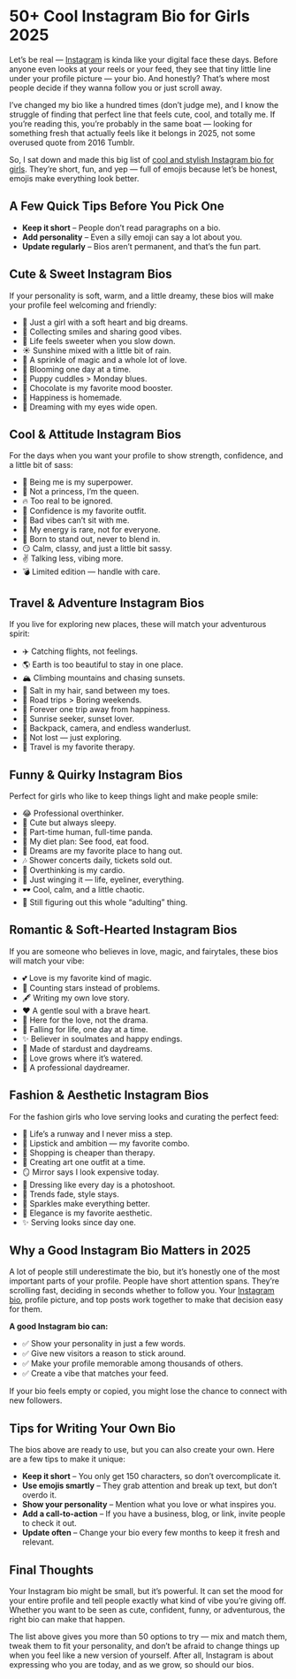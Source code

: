 # 50+ Cool Instagram Bio for Girls 2025

Let’s be real — [Instagram](https://www.instagram.com/) is kinda like your digital face these days. Before anyone even looks at your reels or your feed, they see that tiny little line under your profile picture — your bio. And honestly? That’s where most people decide if they wanna follow you or just scroll away.

I’ve changed my bio like a hundred times (don’t judge me), and I know the struggle of finding that perfect line that feels cute, cool, and totally me. If you’re reading this, you’re probably in the same boat — looking for something fresh that actually feels like it belongs in 2025, not some overused quote from 2016 Tumblr.

So, I sat down and made this big list of [cool and stylish Instagram bio for girls](https://biogrami.com/instagram-bio-for-girls/). They’re short, fun, and yep — full of emojis because let’s be honest, emojis make everything look better.

## A Few Quick Tips Before You Pick One

- **Keep it short** – People don’t read paragraphs on a bio.
- **Add personality** – Even a silly emoji can say a lot about you.
- **Update regularly** – Bios aren’t permanent, and that’s the fun part.

## Cute & Sweet Instagram Bios
If your personality is soft, warm, and a little dreamy, these bios will make your profile feel welcoming and friendly:
- 🌸 Just a girl with a soft heart and big dreams.
- 🧸 Collecting smiles and sharing good vibes.
- 🍯 Life feels sweeter when you slow down.
- ☀️ Sunshine mixed with a little bit of rain.
- 🎀 A sprinkle of magic and a whole lot of love.
- 🌻 Blooming one day at a time.
- 🐾 Puppy cuddles > Monday blues.
- 🍫 Chocolate is my favorite mood booster.
- 🌼 Happiness is homemade.
- 💌 Dreaming with my eyes wide open.

## Cool & Attitude Instagram Bios
For the days when you want your profile to show strength, confidence, and a little bit of sass:

- 💋 Being me is my superpower.
- 👑 Not a princess, I’m the queen.
- 🔥 Too real to be ignored.
- 💅 Confidence is my favorite outfit.
- 🚫 Bad vibes can’t sit with me.
- 🖤 My energy is rare, not for everyone.
- 💎 Born to stand out, never to blend in.
- 😏 Calm, classy, and just a little bit sassy.
- ✌️ Talking less, vibing more.
- 💣 Limited edition — handle with care.

## Travel & Adventure Instagram Bios

If you live for exploring new places, these will match your adventurous spirit:

- ✈️ Catching flights, not feelings.
- 🌎 Earth is too beautiful to stay in one place.
- 🏔 Climbing mountains and chasing sunsets.
- 🌊 Salt in my hair, sand between my toes.
- 🚗 Road trips > Boring weekends.
- 📍 Forever one trip away from happiness.
- 🌄 Sunrise seeker, sunset lover.
- 🎒 Backpack, camera, and endless wanderlust.
- 🧭 Not lost — just exploring.
- 🌸 Travel is my favorite therapy.

## Funny & Quirky Instagram Bios

Perfect for girls who like to keep things light and make people smile:

- 😂 Professional overthinker.
- 🥱 Cute but always sleepy.
- 🐼 Part-time human, full-time panda.
- 🍕 My diet plan: See food, eat food.
- 🛌 Dreams are my favorite place to hang out.
- 🎶 Shower concerts daily, tickets sold out.
- 🧠 Overthinking is my cardio.
- 🐝 Just winging it — life, eyeliner, everything.
- 🕶 Cool, calm, and a little chaotic.
- 🥲 Still figuring out this whole “adulting” thing.

## Romantic & Soft-Hearted Instagram Bios

If you are someone who believes in love, magic, and fairytales, these bios will match your vibe:

- 💕 Love is my favorite kind of magic.
- 🌙 Counting stars instead of problems.
- 🖋 Writing my own love story.
- ❤️ A gentle soul with a brave heart.
- 🌹 Here for the love, not the drama.
- 💌 Falling for life, one day at a time.
- ✨ Believer in soulmates and happy endings.
- 💫 Made of stardust and daydreams.
- 🌸 Love grows where it’s watered.
- 💭 A professional daydreamer.

## Fashion & Aesthetic Instagram Bios

For the fashion girls who love serving looks and curating the perfect feed:

- 👠 Life’s a runway and I never miss a step.
- 💄 Lipstick and ambition — my favorite combo.
- 👜 Shopping is cheaper than therapy.
- 📸 Creating art one outfit at a time.
- 🪞 Mirror says I look expensive today.
- 🎨 Dressing like every day is a photoshoot.
- 🧵 Trends fade, style stays.
- 🪩 Sparkles make everything better.
- 👒 Elegance is my favorite aesthetic.
- ✨ Serving looks since day one.

## Why a Good Instagram Bio Matters in 2025

A lot of people still underestimate the bio, but it’s honestly one of the most important parts of your profile. People have short attention spans. They’re scrolling fast, deciding in seconds whether to follow you. Your [Instagram bio](https://biogrami.com/), profile picture, and top posts work together to make that decision easy for them.

**A good Instagram bio can:**

- ✅ Show your personality in just a few words.
- ✅ Give new visitors a reason to stick around.
- ✅ Make your profile memorable among thousands of others.
- ✅ Create a vibe that matches your feed.

If your bio feels empty or copied, you might lose the chance to connect with new followers.

## Tips for Writing Your Own Bio

The bios above are ready to use, but you can also create your own. Here are a few tips to make it unique:

- **Keep it short** – You only get 150 characters, so don’t overcomplicate it.
- **Use emojis smartly** – They grab attention and break up text, but don’t overdo it.
- **Show your personality** – Mention what you love or what inspires you.
- **Add a call-to-action** – If you have a business, blog, or link, invite people to check it out.
- **Update often** – Change your bio every few months to keep it fresh and relevant.

## Final Thoughts

Your Instagram bio might be small, but it’s powerful. It can set the mood for your entire profile and tell people exactly what kind of vibe you’re giving off. Whether you want to be seen as cute, confident, funny, or adventurous, the right bio can make that happen.

The list above gives you more than 50 options to try — mix and match them, tweak them to fit your personality, and don’t be afraid to change things up when you feel like a new version of yourself. After all, Instagram is about expressing who you are today, and as we grow, so should our bios.
